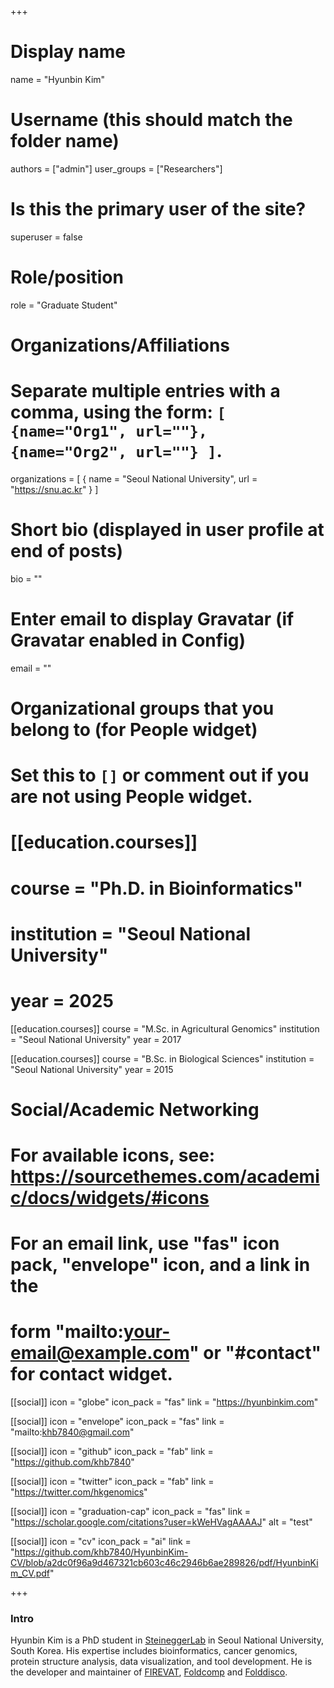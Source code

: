 +++

# Display name
name = "Hyunbin Kim"

# Username (this should match the folder name)
authors = ["admin"]
user_groups = ["Researchers"]
# Is this the primary user of the site?
superuser = false

# Role/position
role = "Graduate Student"

# Organizations/Affiliations
#   Separate multiple entries with a comma, using the form: `[ {name="Org1", url=""}, {name="Org2", url=""} ]`.
organizations = [ { name = "Seoul National University", url = "https://snu.ac.kr" } ]

# Short bio (displayed in user profile at end of posts)
bio = ""

# Enter email to display Gravatar (if Gravatar enabled in Config)
email = ""


# Organizational groups that you belong to (for People widget)
#   Set this to `[]` or comment out if you are not using People widget.

# [[education.courses]]
#   course = "Ph.D. in Bioinformatics"
#   institution = "Seoul National University"
#   year = 2025

[[education.courses]]
  course = "M.Sc. in Agricultural Genomics"
  institution = "Seoul National University"
  year = 2017

[[education.courses]]
  course = "B.Sc. in Biological Sciences"
  institution = "Seoul National University"
  year = 2015

# Social/Academic Networking
# For available icons, see: https://sourcethemes.com/academic/docs/widgets/#icons
#   For an email link, use "fas" icon pack, "envelope" icon, and a link in the
#   form "mailto:your-email@example.com" or "#contact" for contact widget.

[[social]]
  icon = "globe"
  icon_pack = "fas"
  link = "https://hyunbinkim.com"

[[social]]
  icon = "envelope"
  icon_pack = "fas"
  link = "mailto:khb7840@gmail.com"

[[social]]
  icon = "github"
  icon_pack = "fab"
  link = "https://github.com/khb7840"

[[social]]
  icon = "twitter"
  icon_pack = "fab"
  link = "https://twitter.com/hkgenomics"

[[social]]
  icon = "graduation-cap"
  icon_pack = "fas"
  link = "https://scholar.google.com/citations?user=kWeHVagAAAAJ"
  alt = "test"

[[social]]
  icon = "cv"
  icon_pack = "ai"
  link = "https://github.com/khb7840/HyunbinKim-CV/blob/a2dc0f96a9d467321cb603c46c2946b6ae289826/pdf/HyunbinKim_CV.pdf"


+++

### Intro 

Hyunbin Kim is a PhD student in [SteineggerLab](https://steineggerlab.com/en/) in Seoul National University, South Korea.
His expertise includes bioinformatics, cancer genomics, protein structure analysis, data visualization, and tool development.
He is the developer and maintainer of [FIREVAT](https://github.com/cgab-ncc/FIREVAT), [Foldcomp](https://github.com/steineggerlab/foldcomp) and [Folddisco](https://github.com/steineggerlab/folddisco).